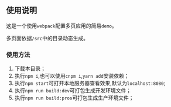## 使用说明

这是一个使用`webpack`配置多页应用的简易`demo`。

多页面依据`/src`中的目录动态生成。

### 使用方法

1. 下载本目录；
2. 执行`npm i`,也可以使用`cnpm i`,`yarn add`安装依赖；
3. 执行`npm start`可打开本地服务器查看效果,默认为`localhost:8080`;
4. 执行`npm run build:dev`可打包生成开发环境文件；
5. 执行`npm run build:pros`可打包生成生产环境文件；

[//]:**演示示例**

[//]:![mulitPageDemo](./mulitPageDemo.gif)

[//]:部分配置参考了[banmunongtian/react-es6-webpack](https://github.com/banmunongtian/react-es6-webpack/blob/master/webpack.config.js)


